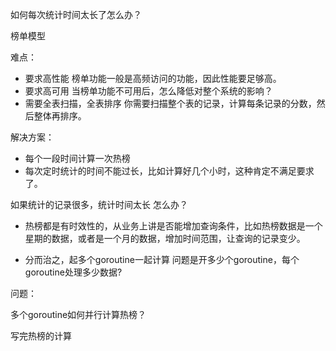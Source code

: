 如何每次统计时间太长了怎么办？


榜单模型

难点：
- 要求高性能
    榜单功能一般是高频访问的功能，因此性能要足够高。
- 要求高可用
    当榜单功能不可用后，怎么降低对整个系统的影响？
- 需要全表扫描，全表排序
    你需要扫描整个表的记录，计算每条记录的分数，然后整体再排序。



解决方案：
- 每个一段时间计算一次热榜
- 每次定时统计的时间不能过长，比如计算好几个小时，这种肯定不满足要求了。


如果统计的记录很多，统计时间太长 怎么办？
- 热榜都是有时效性的，从业务上讲是否能增加查询条件，比如热榜数据是一个星期的数据，或者是一个月的数据，增加时间范围，让查询的记录变少。

- 分而治之，起多个goroutine一起计算
	问题是开多少个goroutine，每个goroutine处理多少数据?





问题：

多个goroutine如何并行计算热榜？

写完热榜的计算